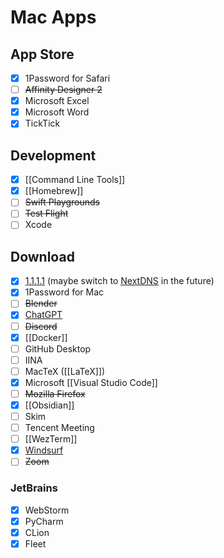 # Mac Apps

## App Store

- [x] 1Password for Safari
- [ ] ~~Affinity Designer 2~~
- [x] Microsoft Excel
- [x] Microsoft Word
- [x] TickTick

## Development

- [x] [[Command Line Tools]]
- [x] [[Homebrew]]
- [ ] ~~Swift Playgrounds~~
- [ ] ~~Test Flight~~
- [ ] Xcode

## Download

- [x] [1.1.1.1](https://one.one.one.one) (maybe switch to [NextDNS](https://nextdns.io) in the future)
- [x] 1Password for Mac
- [ ] ~~Blender~~
- [x] [ChatGPT](https://openai.com)
- [ ] ~~Discord~~
- [x] [[Docker]]
- [ ] GitHub Desktop
- [ ] IINA
- [ ] MacTeX ([[LaTeX]])
- [x] Microsoft [[Visual Studio Code]]
- [ ] ~~Mozilla Firefox~~
- [x] [[Obsidian]]
- [ ] Skim
- [ ] Tencent Meeting
- [ ] [[WezTerm]]
- [x] [Windsurf](https://codeium.com/windsurf)
- [ ] ~~Zoom~~

### JetBrains

- [x] WebStorm
- [x] PyCharm
- [x] CLion
- [x] Fleet
